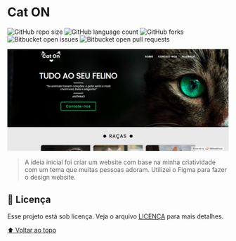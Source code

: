 # Cat ON

![GitHub repo size](https://img.shields.io/github/repo-size/damasioCode/cat-on?style=for-the-badge)
![GitHub language count](https://img.shields.io/github/languages/count/damasioCode/cat-on?style=for-the-badge)
![GitHub forks](https://img.shields.io/github/forks/damasioCode/cat-on?style=for-the-badge)
![Bitbucket open issues](https://img.shields.io/bitbucket/issues/damasioCode/cat-on?style=for-the-badge)
![Bitbucket open pull requests](https://img.shields.io/bitbucket/pr-raw/damasioCode/cat-on?style=for-the-badge)

<img src="exemplo.jpg" alt="exemplo imagem">

> A ideia inicial foi criar um website com base na minha criatividade com um tema que muitas pessoas adoram. Utilizei o Figma para fazer o design website.

## 📝 Licença

Esse projeto está sob licença. Veja o arquivo [LICENÇA](LICENSE.md) para mais detalhes.

[⬆ Voltar ao topo](#cat-on)<br>
